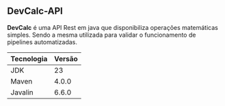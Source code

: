 <h2> DevCalc-API </h2>

**DevCalc** é uma API Rest em java que disponibiliza
operações matemáticas simples. Sendo a mesma utilizada para validar o funcionamento de pipelines automatizadas.

<table>
<thead>
    <th>Tecnologia</th>
    <th>Versão</th>
</thead>
<tbody>
    <tr>
        <td>JDK</td>
        <td>23</td>
    </tr>
    <tr>
        <td>Maven</td>
        <td>4.0.0</td>
    </tr>
    <tr>
        <td>Javalin</td>
        <td>6.6.0</td>
    </tr>
</tbody>
</table>